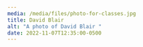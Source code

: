 ```yaml
---
media: /media/files/photo-for-classes.jpg
title: David Blair
alt: "A photo of David Blair "
date: 2022-11-07T12:35:00-0500
---
```

